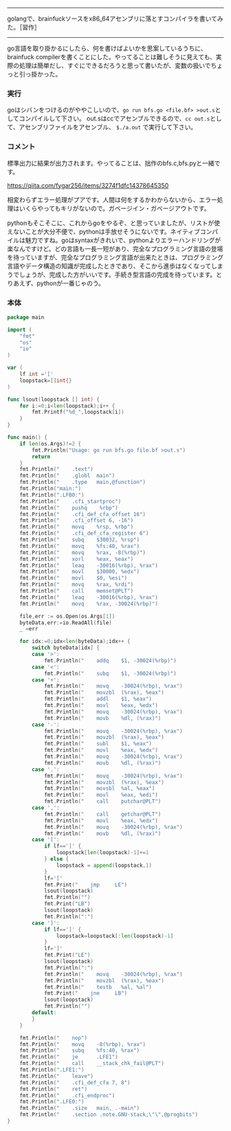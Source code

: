 


**************************************************


golangで、brainfuckソースをx86_64アセンブリに落とすコンパイラを書いてみた。［習作］


**************************************************



go言語を取り掛かるにしたら、何を書けばよいかを思案しているうちに、brainfuck compilerを書くことにした。やってることは難しそうに見えても、実際の処理は簡単だし、すぐにできるだろうと思って書いたが、変数の扱いでちょっと引っ掛かった。

### 実行

goはシバンをつけるのがややこしいので、`go run bfs.go <file.bf> >out.s`としてコンパイルして下さい。
out.sはccでアセンブルできるので、`cc out.s`として、アセンブリファイルをアセンブル、
`$./a.out` で実行して下さい。

### コメント

標準出力に結果が出力されます。やってることは、拙作のbfs.c,bfs.pyと一緒です。

https://qiita.com/fygar256/items/3274f1dfc14378645350

相変わらずエラー処理がプアです。人間は何をするかわからないから、エラー処理はいくらやってもキリがないので。ガベージイン・ガベージアウトです。

pythonもそこそこに、これからgoをやるぞ、と思っていましたが、リストが使えないことが大分不便で、pythonは手放せそうにないです。ネイティブコンパイルは魅力ですね。goはsyntaxがきれいで、pythonよりエラーハンドリングが楽なんですけど。どの言語も一長一短があり、完全なプログラミング言語の登場を待っていますが、完全なプログラミング言語が出来たときは、プログラミング言語やデータ構造の知識が完成したときであり、そこから進歩はなくなってしまうでしょうが、完成した方がいいです。手続き型言語の完成を待っています。とりあえず、pythonが一番じゃのう。

### 本体

```bfs.go
package main

import (
    "fmt"
    "os"
    "io"
)

var (
    lf int ='['
    loopstack=[]int{}
)

func lsout(loopstack [] int) {
    for i:=0;i<len(loopstack);i++ {
        fmt.Printf("%d_",loopstack[i])
    }
}

func main() {
    if len(os.Args)!=2 {
        fmt.Println("Usage: go run bfs.go file.bf >out.s")
        return
    }
    fmt.Println("    .text")
    fmt.Println("    .globl  main")
    fmt.Println("    .type   main,@function")
    fmt.Println("main:")
    fmt.Println(".LFB0:")
    fmt.Println("    .cfi_startproc")
    fmt.Println("    pushq    %rbp")
    fmt.Println("    .cfi_def_cfa_offset 16")
    fmt.Println("    .cfi_offset 6, -16")
    fmt.Println("    movq    %rsp, %rbp")
    fmt.Println("    .cfi_def_cfa_register 6")
    fmt.Println("    subq    $30032, %rsp")
    fmt.Println("    movq    %fs:40, %rax")
    fmt.Println("    movq    %rax, -8(%rbp)")
    fmt.Println("    xorl    %eax, %eax")
    fmt.Println("    leaq    -30016(%rbp), %rax")
    fmt.Println("    movl    $30000, %edx")
    fmt.Println("    movl    $0, %esi")
    fmt.Println("    movq    %rax, %rdi")
    fmt.Println("    call    memset@PLT")
    fmt.Println("    leaq    -30016(%rbp), %rax")
    fmt.Println("    movq    %rax, -30024(%rbp)")

    file,err := os.Open(os.Args[1])
    byteData,err:=io.ReadAll(file)
    _ =err

    for idx:=0;idx<len(byteData);idx++ {
        switch byteData[idx] {
        case '>':
            fmt.Println("    addq    $1, -30024(%rbp)")
        case '<':
            fmt.Println("    subq    $1, -30024(%rbp)")
        case '+':
            fmt.Println("    movq    -30024(%rbp), %rax")
            fmt.Println("    movzbl  (%rax), %eax")
            fmt.Println("    addl    $1, %eax")
            fmt.Println("    movl    %eax, %edx")
            fmt.Println("    movq    -30024(%rbp), %rax")
            fmt.Println("    movb    %dl, (%rax)")
        case '-':
            fmt.Println("    movq    -30024(%rbp), %rax")
            fmt.Println("    movzbl  (%rax), %eax")
            fmt.Println("    subl    $1, %eax")
            fmt.Println("    movl    %eax, %edx")
            fmt.Println("    movq    -30024(%rbp), %rax")
            fmt.Println("    movb    %dl, (%rax)")
        case '.':
            fmt.Println("    movq    -30024(%rbp), %rax")
            fmt.Println("    movzbl  (%rax), %eax")
            fmt.Println("    movsbl  %al, %eax")
            fmt.Println("    movl    %eax, %edi")
            fmt.Println("    call    putchar@PLT")
        case ',':
            fmt.Println("    call    getchar@PLT")
            fmt.Println("    movl    %eax, %edx")
            fmt.Println("    movq    -30024(%rbp), %rax")
            fmt.Println("    movb    %dl, (%rax)")
        case '[':
            if lf==']' {
                loopstack[len(loopstack)-1]+=1
            } else {
                loopstack = append(loopstack,1)
            }
            lf='['
            fmt.Print("    jmp     LE")
            lsout(loopstack)
            fmt.Println("")
            fmt.Print("LB")
            lsout(loopstack)
            fmt.Println(":")
        case ']':
            if lf==']' {
                loopstack=loopstack[:len(loopstack)-1]
            }
            lf=']'
            fmt.Print("LE")
            lsout(loopstack)
            fmt.Println(":")
            fmt.Println("    movq    -30024(%rbp), %rax")
            fmt.Println("    movzbl  (%rax), %eax")
            fmt.Println("    testb   %al, %al")
            fmt.Print("    jne     LB")
            lsout(loopstack)
            fmt.Println("")
        default:
        }
    }

    fmt.Println("    nop")
    fmt.Println("    movq    -8(%rbp), %rax")
    fmt.Println("    subq    %fs:40, %rax")
    fmt.Println("    je      .LFE1")
    fmt.Println("    call    __stack_chk_fail@PLT")
    fmt.Println(".LFE1:")
    fmt.Println("    leave")
    fmt.Println("    .cfi_def_cfa 7, 8")
    fmt.Println("    ret")
    fmt.Println("    .cfi_endproc")
    fmt.Println(".LFE0:")
    fmt.Println("    .size   main, .-main")
    fmt.Println("    .section .note.GNU-stack,\"\",@progbits")
}
```
